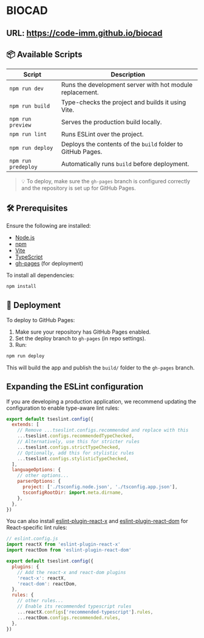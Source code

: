 # BIOCAD

## URL: https://code-imm.github.io/biocad

## 📦 Available Scripts

| Script              | Description                                                 |
| ------------------- | ----------------------------------------------------------- |
| `npm run dev`       | Runs the development server with hot module replacement.    |
| `npm run build`     | Type-checks the project and builds it using Vite.           |
| `npm run preview`   | Serves the production build locally.                        |
| `npm run lint`      | Runs ESLint over the project.                               |
| `npm run deploy`    | Deploys the contents of the `build` folder to GitHub Pages. |
| `npm run predeploy` | Automatically runs `build` before deployment.               |

> 💡 To deploy, make sure the `gh-pages` branch is configured correctly and the repository is set up for GitHub Pages.

## 🛠 Prerequisites

Ensure the following are installed:

* [Node.js](https://nodejs.org/)
* [npm](https://www.npmjs.com/)
* [Vite](https://vitejs.dev/)
* [TypeScript](https://www.typescriptlang.org/)
* [gh-pages](https://github.com/tschaub/gh-pages) (for deployment)

To install all dependencies:

```bash
npm install
```

## 🚀 Deployment

To deploy to GitHub Pages:

1. Make sure your repository has GitHub Pages enabled.
2. Set the deploy branch to `gh-pages` (in repo settings).
3. Run:

```bash
npm run deploy
```

This will build the app and publish the `build/` folder to the `gh-pages` branch.

## Expanding the ESLint configuration

If you are developing a production application, we recommend updating the configuration to enable type-aware lint rules:

```js
export default tseslint.config({
  extends: [
    // Remove ...tseslint.configs.recommended and replace with this
    ...tseslint.configs.recommendedTypeChecked,
    // Alternatively, use this for stricter rules
    ...tseslint.configs.strictTypeChecked,
    // Optionally, add this for stylistic rules
    ...tseslint.configs.stylisticTypeChecked,
  ],
  languageOptions: {
    // other options...
    parserOptions: {
      project: ['./tsconfig.node.json', './tsconfig.app.json'],
      tsconfigRootDir: import.meta.dirname,
    },
  },
})
```

You can also install [eslint-plugin-react-x](https://github.com/Rel1cx/eslint-react/tree/main/packages/plugins/eslint-plugin-react-x) and [eslint-plugin-react-dom](https://github.com/Rel1cx/eslint-react/tree/main/packages/plugins/eslint-plugin-react-dom) for React-specific lint rules:

```js
// eslint.config.js
import reactX from 'eslint-plugin-react-x'
import reactDom from 'eslint-plugin-react-dom'

export default tseslint.config({
  plugins: {
    // Add the react-x and react-dom plugins
    'react-x': reactX,
    'react-dom': reactDom,
  },
  rules: {
    // other rules...
    // Enable its recommended typescript rules
    ...reactX.configs['recommended-typescript'].rules,
    ...reactDom.configs.recommended.rules,
  },
})
```
